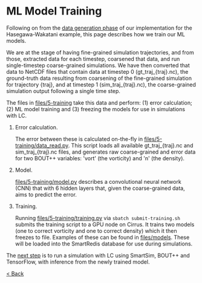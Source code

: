 # ML Model Training

Following on from the [data generation phase](data-generation.md) of our implementation for the Hasegawa-Wakatani example, this page describes how we train our ML models.


We are at the stage of having fine-grained simulation trajectories, and from those, extracted data for each timestep, coarsened that data, and run single-timestep coarse-grained simulations. We have then converted that data to NetCDF files that contain data at timestep 0 (gt_traj_{traj}.nc), the ground-truth data resulting from coarsening of the fine-grained simulation for trajectory {traj}, and at timestep 1 (sim_traj_{traj}.nc), the coarse-grained simulation output following a single time step.

The files in [files/5-training](https://github.com/EPCCed/SiMLInt/tree/main/files/5-training) take this data and perform: (1) error calculation; (2) ML model training and (3) freezing the models for use in simulations with LC.

1. Error calculation.

    The error between these is calculated on-the-fly in [files/5-training/data_read.py](https://github.com/EPCCed/SiMLInt/tree/main/files/5-training/data_read.py). This script loads all available gt_traj_{traj}.nc and sim_traj_{traj}.nc files, and generates raw coarse-grained and error data for two BOUT++ variables: 'vort' (the vorticity) and 'n' (the density).

2. Model.

    [files/5-training/model.py](https://github.com/EPCCed/SiMLInt/tree/main/files/5-training/model.py) describes a convolutional neural network (CNN) that with 6 hidden layers that, given the coarse-grained data, aims to predict the error.

3. Training.

    Running [files/5-training/training.py](https://github.com/EPCCed/SiMLInt/tree/main/files/5-training/training.py) via `sbatch submit-training.sh` submits the training script to a GPU node on Cirrus. It trains two models (one to correct vorticity and one to correct density) which it then freezes to file. Examples of these can be found in [files/models](https://github.com/EPCCed/SiMLInt/tree/main/files/models). These will be loaded into the SmartRedis database for use during simulations.

The [next step](inference.md) is to run a simulation with LC using SmartSim, BOUT++ and TensorFlow, with inference from the newly trained model.

[< Back](./)